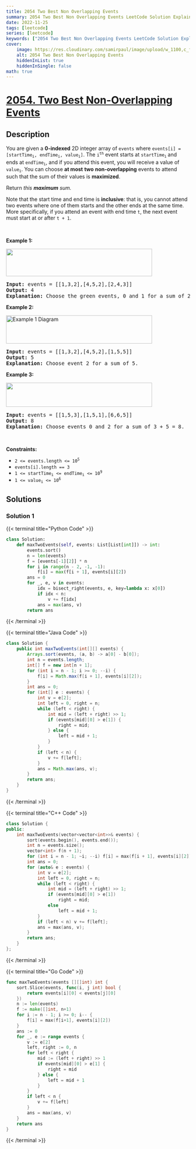 ```yaml
---
title: 2054 Two Best Non Overlapping Events
summary: 2054 Two Best Non Overlapping Events LeetCode Solution Explained
date: 2022-11-25
tags: [leetcode]
series: [leetcode]
keywords: ["2054 Two Best Non Overlapping Events LeetCode Solution Explained in all languages", "2054 Two Best Non Overlapping Events", "LeetCode", "leetcode solution in Python3 C++ Java Go PHP Ruby Swift TypeScript Rust C# JavaScript C", "GeeksforGeeks", "InterviewBit", "Coding Ninjas", "HackerRank", "HackerEarth", "CodeChef", "TopCoder", "AlgoExpert", "freeCodeCamp", "Codeforces", "GitHub", "AtCoder", "Samir Paul"]
cover:
    image: https://res.cloudinary.com/samirpaul/image/upload/w_1100,c_fit,co_rgb:FFFFFF,l_text:Arial_75_bold:2054 Two Best Non Overlapping Events - Solution Explained/problem-solving.webp
    alt: 2054 Two Best Non Overlapping Events
    hiddenInList: true
    hiddenInSingle: false
math: true
---
```



# [2054. Two Best Non-Overlapping Events](https://leetcode.com/problems/two-best-non-overlapping-events)


## Description

<p>You are given a <strong>0-indexed</strong> 2D integer array of <code>events</code> where <code>events[i] = [startTime<sub>i</sub>, endTime<sub>i</sub>, value<sub>i</sub>]</code>. The <code>i<sup>th</sup></code> event starts at <code>startTime<sub>i</sub></code><sub> </sub>and ends at <code>endTime<sub>i</sub></code>, and if you attend this event, you will receive a value of <code>value<sub>i</sub></code>. You can choose <strong>at most</strong> <strong>two</strong> <strong>non-overlapping</strong> events to attend such that the sum of their values is <strong>maximized</strong>.</p>

<p>Return <em>this <strong>maximum</strong> sum.</em></p>

<p>Note that the start time and end time is <strong>inclusive</strong>: that is, you cannot attend two events where one of them starts and the other ends at the same time. More specifically, if you attend an event with end time <code>t</code>, the next event must start at or after <code>t + 1</code>.</p>

<p>&nbsp;</p>
<p><strong class="example">Example 1:</strong></p>
<img alt="" src="https://spcdn.pages.dev/leetcode/problems/2054.Two%20Best%20Non-Overlapping%20Events/images/picture5.png" style="width: 400px; height: 75px;" />
<pre>
<strong>Input:</strong> events = [[1,3,2],[4,5,2],[2,4,3]]
<strong>Output:</strong> 4
<strong>Explanation: </strong>Choose the green events, 0 and 1 for a sum of 2 + 2 = 4.
</pre>

<p><strong class="example">Example 2:</strong></p>
<img alt="Example 1 Diagram" src="https://spcdn.pages.dev/leetcode/problems/2054.Two%20Best%20Non-Overlapping%20Events/images/picture1.png" style="width: 400px; height: 77px;" />
<pre>
<strong>Input:</strong> events = [[1,3,2],[4,5,2],[1,5,5]]
<strong>Output:</strong> 5
<strong>Explanation: </strong>Choose event 2 for a sum of 5.
</pre>

<p><strong class="example">Example 3:</strong></p>
<img alt="" src="https://spcdn.pages.dev/leetcode/problems/2054.Two%20Best%20Non-Overlapping%20Events/images/picture3.png" style="width: 400px; height: 66px;" />
<pre>
<strong>Input:</strong> events = [[1,5,3],[1,5,1],[6,6,5]]
<strong>Output:</strong> 8
<strong>Explanation: </strong>Choose events 0 and 2 for a sum of 3 + 5 = 8.</pre>

<p>&nbsp;</p>
<p><strong>Constraints:</strong></p>

<ul>
	<li><code>2 &lt;= events.length &lt;= 10<sup>5</sup></code></li>
	<li><code>events[i].length == 3</code></li>
	<li><code>1 &lt;= startTime<sub>i</sub> &lt;= endTime<sub>i</sub> &lt;= 10<sup>9</sup></code></li>
	<li><code>1 &lt;= value<sub>i</sub> &lt;= 10<sup>6</sup></code></li>
</ul>

## Solutions

### Solution 1

<!-- tabs:start -->

{{< terminal title="Python Code" >}}
```python
class Solution:
    def maxTwoEvents(self, events: List[List[int]]) -> int:
        events.sort()
        n = len(events)
        f = [events[-1][2]] * n
        for i in range(n - 2, -1, -1):
            f[i] = max(f[i + 1], events[i][2])
        ans = 0
        for _, e, v in events:
            idx = bisect_right(events, e, key=lambda x: x[0])
            if idx < n:
                v += f[idx]
            ans = max(ans, v)
        return ans
```
{{< /terminal >}}

{{< terminal title="Java Code" >}}
```java
class Solution {
    public int maxTwoEvents(int[][] events) {
        Arrays.sort(events, (a, b) -> a[0] - b[0]);
        int n = events.length;
        int[] f = new int[n + 1];
        for (int i = n - 1; i >= 0; --i) {
            f[i] = Math.max(f[i + 1], events[i][2]);
        }
        int ans = 0;
        for (int[] e : events) {
            int v = e[2];
            int left = 0, right = n;
            while (left < right) {
                int mid = (left + right) >> 1;
                if (events[mid][0] > e[1]) {
                    right = mid;
                } else {
                    left = mid + 1;
                }
            }
            if (left < n) {
                v += f[left];
            }
            ans = Math.max(ans, v);
        }
        return ans;
    }
}
```
{{< /terminal >}}

{{< terminal title="C++ Code" >}}
```cpp
class Solution {
public:
    int maxTwoEvents(vector<vector<int>>& events) {
        sort(events.begin(), events.end());
        int n = events.size();
        vector<int> f(n + 1);
        for (int i = n - 1; ~i; --i) f[i] = max(f[i + 1], events[i][2]);
        int ans = 0;
        for (auto& e : events) {
            int v = e[2];
            int left = 0, right = n;
            while (left < right) {
                int mid = (left + right) >> 1;
                if (events[mid][0] > e[1])
                    right = mid;
                else
                    left = mid + 1;
            }
            if (left < n) v += f[left];
            ans = max(ans, v);
        }
        return ans;
    }
};
```
{{< /terminal >}}

{{< terminal title="Go Code" >}}
```go
func maxTwoEvents(events [][]int) int {
	sort.Slice(events, func(i, j int) bool {
		return events[i][0] < events[j][0]
	})
	n := len(events)
	f := make([]int, n+1)
	for i := n - 1; i >= 0; i-- {
		f[i] = max(f[i+1], events[i][2])
	}
	ans := 0
	for _, e := range events {
		v := e[2]
		left, right := 0, n
		for left < right {
			mid := (left + right) >> 1
			if events[mid][0] > e[1] {
				right = mid
			} else {
				left = mid + 1
			}
		}
		if left < n {
			v += f[left]
		}
		ans = max(ans, v)
	}
	return ans
}
```
{{< /terminal >}}

<!-- tabs:end -->

<!-- end -->
